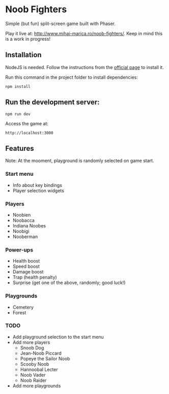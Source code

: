 # Noob Fighters

Simple (but fun) split-screen game built with Phaser.

Play it live at: http://www.mihai-marica.ro/noob-fighters/. Keep in mind this is a work in progress!

## Installation

NodeJS is needed. Follow the instructions from the [official page](https://nodejs.org/en/download/package-manager/) to install it.

Run this command in the project folder to install dependencies:

```
npm install
```

## Run the development server:

```npm run dev```

Access the game at:

```
http://localhost:3000
```

## Features
Note: At the mooment, playground is randomly selected on game start.

### Start menu
+ Info about key bindings
+ Player selection widgets

### Players
+ Noobien
+ Noobacca
+ Indiana Noobes
+ Noobigi
+ Nooberman

### Power-ups
+ Health boost
+ Speed boost
+ Damage boost
+ Trap (health penalty)
+ Surprise (get one of the above, randomly; good luck!)

### Playgrounds
+ Cemetery
+ Forest

### TODO
+ Add playground selection to the start menu
+ Add more players
    + Snoob Dog
    + Jean-Noob Piccard
    + Popeye the Sailor Noob
    + Scooby Noob
    + Hannoobal Lecter
    + Noob Vader
    + Noob Raider
+ Add more playgrounds